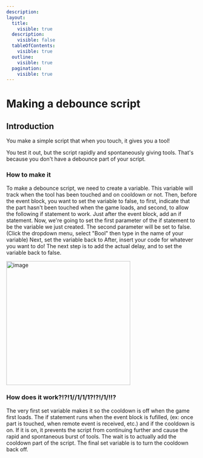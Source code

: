 ```yaml
---
description:
layout:
  title:
    visible: true
  description:
    visible: false
  tableOfContents:
    visible: true
  outline:
    visible: true
  pagination:
    visible: true
---
```


# Making a debounce script

## Introduction

You make a simple script that when you touch, it gives you a tool!

You test it out, but the script rapidly and spontaneously giving tools. That's because you don't have a debounce part of your script.

### How to make it

To make a debounce script, we need to create a variable. This variable will track when the tool has been touched and on cooldown or not. Then, before the event block, you want to set the variable to false,
to first, indicate that the part hasn't been touched when the game loads, and second, to allow the following if statement to work. Just after the event block, add an if statement. Now, we're going to set the first
parameter of the if statement to be the variable we just created. The second parameter will be set to false. (Click the dropdown menu, select "Bool" then type in the name of your variable) Next, set the variable back to  After, insert your code for whatever you want to do! The next step is to add the actual delay, and to set the variable back to false.

<img width="327" alt="image" src="https://cdn.discordapp.com/attachments/1127345394779689082/1128129802776363018/image.png">

### How does it work?!?!1//1/1/1?!?!/1/!!?

The very first set variable makes it so the cooldown is off when the game first loads. The if statement runs when the event block is fufilled, (ex: once part is touched, when remote event is received, etc.) and
if the cooldown is on. If it is on, it prevents the script from continuing further and cause the rapid and spontaneous burst of tools. The wait is to actually add the cooldown part of the script. The final set
variable is to turn the cooldown back off.
